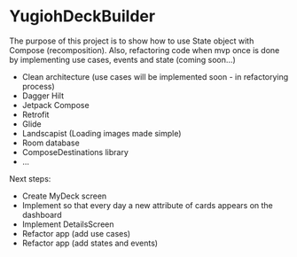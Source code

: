 # YugiohDeckBuilder

The purpose of this project is to show how to use State object with Compose (recomposition).
Also, refactoring code when mvp once is done by implementing use cases, events and state (coming soon...)

- Clean architecture (use cases will be implemented soon - in refactorying process)
- Dagger Hilt
- Jetpack Compose
- Retrofit
- Glide
- Landscapist (Loading images made simple)
- Room database
- ComposeDestinations library
- ...

Next steps:
- Create MyDeck screen
- Implement so that every day a new attribute of cards appears on the dashboard
- Implement DetailsScreen
- Refactor app (add use cases)
- Refactor app (add states and events)

